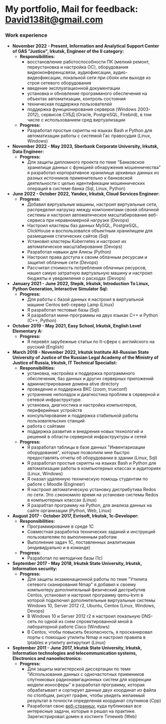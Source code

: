 # My portfolio, Mail for feedback: David138it@gmail.com
<h3>Work experience</h3>
<p>
	<ul>
		<li><strong>November 2022 - Present, Information and Analytical Support Center of GAS "Justice", Irkutsk, Engineer of the II category:</strong>
			<ul>
				<li><strong>Responsibilities:</strong>
                    <ul>
                        <li>восстановление работоспособности ПК (мелкий ремонт, переустановка и настройка ОС), оборудования видеоконференцсвязи, аудиофиксации, аудио-видеофиксации, локальной сети при сбоях или выходе из строя сетевого оборудования</li>
                        <li>введение эксплуатационной документации</li>
                        <li>установка и обновление программного обеспечения на объектах автоматизации, контроль состояния</li>
                        <li>техническая поддержка пользователей</li>
						<li>поддержка функционирования серверов (Windows 2003-2012), сервисов СУБД (Oracle, PostgreSQL, Firebird), в том числе с использованием сред виртуализации</li>
                    </ul>
                </li>
				<li><strong>Progress:</strong>
					<ul>
						<!--<li>Разработал LiveCd, который загружается с флешки и оттуда загружет необходимые драйвера (C++, Linux)</li>
						<li>Устранил проблему в Oracle, при котором база постоянно и очень быстро увеличивалась и занимала весь диск на сервере (Sql)</li>-->
						<li>Разработал простые скрипты на языках Bash и Python для автоматизации работы с системой Гас правосудия (Linux, Windows)</li>
					</ul>
				</li>
			</ul>
		</li>
		<li><strong>November 2022 - May 2023, Sberbank Corporate University, Irkutsk, Data Engineer:</strong>
			<ul>
				<li><strong>Progress:</strong>
					<ul>
						<li>Для защиты дипломного проекта по теме "Банковское хранилище данных с функцией обнаружения мошенничества" я разработал корпоративное хранилище архивных данных из разных источников применительно к банковской деятельности с целью идентификации мошеннических операций в системе банка (Sql, Linux, Python)</li>
					</ul>
				</li>
			</ul>
		</li>
		<li><strong>June 2022 - October 2022, Yandex, Irkutsk, Cloud Services Engineer:</strong>
			<ul>
				<li><strong>Progress:</strong>
					<ul>
						<li>Добавил виртуальные машины, настроил виртуальные сети, распределил нагрузку между компонентами своей облачной системы и настроил автоматическое масштабирование веб-сервиса при неравномерной нагрузке (Devops)</li>
						<li>Настроил кластеры баз данных MySQL, PostgreSQL, ClickHouse и воспользовался объектным хранилищем для размещения статических сайтов (Sql)</li>
						<li>Установил кластеры Kubernetes и настроил их автоматическое масштабирование (Devops)</li>
						<li>Разработал навыки для Алисы (Python)</li>
						<li>Настроил права доступа к своим облачным ресурсам и защитил облачные сети (Devops)</li>
						<li>Рассчитал стоимость потребления облачных ресурсов, нашел самую затратную виртуальную машину и настроил бюджеты и уведомления о расходах (Devops)</li>
					</ul>
				</li>
			</ul>
		</li>
		<li><strong>January 2021 - June 2022, Stepik, Irkutsk, Introduction To Linux, Python Generation, Interactive Simulator Sql:</strong>
			<ul>
				<li><strong>Progress:</strong>
					<ul>
						<li>Для работы с базой данных я настроил в виртуальной машине Centos веб-сервер Lamp (Linux)</li>
						<li>Я разработал тестовые базы (Sql)</li>
						<li>Я разработал мини-программы на двух языках C++ и Python (C++, Python)</li>
					</ul>
				</li>
			</ul>
		</li>
		<li><strong>October 2019 - May 2021, Easy School, Irkutsk, English Level Elementary A:</strong>
			<ul>
				<li><strong>Progress:</strong>
					<ul>
						<li>Я перевёл зарубежные статьи по It-сфере с английского на русский (English)</li>
						<!--<li>На языке питон я разработал программу "Словарь", в котором по запросу записывал все труднозапоминаемые слова для меня, их перевод и произношение (English, Py)</li>
						<li>На языке питон я разработал программу "Автоматический перевод", которая автоматически переводит часть текста с русского на английский язык (English, Py)</li>-->
					</ul>
				</li>
			</ul>
		</li>
		<li><strong>March 2018 - November 2022, Irkutsk Institute All-Russian State University of Justice of the Russian Legal Academy of the Ministry of Justice of Russia, Irkutsk, IT Technical Specialist:</strong>
			<ul>
			    <li><strong>Responsibilities:</strong>
                    <ul>
                        <li>установка, настройка и поддержка программного обеспечения, баз данных и других серверных приложений</li>
                        <li>администрирование домена ative directory</li>
                        <li>проведение и поддержка ВКС (zoom, trueconf)</li>
                        <li>устранение неполадок и диагностика проблем в серверной и сетевой инфраструктуре.</li>
                        <li>установка, диагностика и настройка компьютеров, периферийных устройств</li>
                        <li>консультирование и поддержка стабильной работы пользовательских станций</li>
                        <li>работа с сайтами</li>
                        <li>поддержка развития и внедрения новых технологий и решений в области серверной инфраструктуры и сетей</li>
                    </ul>
                </li>
				<li><strong>Progress:</strong>
					<ul>
						<li>Я разработал таблицы в базе данных "Инвентаризации оборудования", которые позволили мне быстро предоставлять отчеты об оборудовании в здании (Linux, Sql)</li>
						<li>Я разработал простые скрипты на языках Bash и Python для автоматизации работы в компьютерных классах и аудиториях (Linux, Windows)</li>
						<li>Я оказал удаленную техническую помощь студентам по работе с Moodle (Engineer)</li>
						<li>Я настроил автоматическую установку дистрибутива Redos по сети. Это сэкономило время на установке системы Redos в компьютерных классах (Linux)</li>
						<li>Я разрабтал программу на Python, для анализа данных на сайте организации (Python, Web, Linux)</li>
					</ul>
				</li>
			</ul>
		</li>
		<li><strong>August 2017 - October 2017, Evrisoft, Irkutsk, 1c-Developer:</strong>
			<ul>
			    <li><strong>Responsibilities:</strong>
                    <ul>
                        <li>Программирование в среде 1С</li>
                        <li>Совместная разработка технических заданий и инструкций пользователям по выполненным работам</li>
                        <li>Выполнение задач 1С, поставленных аналитиками (индивидуально и в команде)</li>
                    </ul>
                </li>
				<li><strong>Progress:</strong>
					<ul>
						<li>Разработал по методичке базы (1с)</li>
					</ul>
				</li>
			</ul>
		</li>
		<li><strong>September 2017 - May 2018, Irkutsk State University, Irkutsk, Information security:</strong>
			<ul>
				<li><strong>Progress:</strong>
					<ul>
						<li>Для защиты экзаменационной работы по теме "Утилита сетевого сканирования Nmap" я добавил к своему компьютеру дополнительный физический дистрибутив Centos, установил и настроил программу qemu-kvm в которой подключил дополнительные виртуальные системы Windows 10, Server 2012 r2, Ubuntu, Centos (Linux, Windows, Devops)</li>
						<li>В Windows 10 и Server 2012 r2 я настроил локальную DNS-сеть по одной из схем спроектированной мной в лабораторной работе Cisco (Windows)</li>
						<li>В Centos, чтобы повысить безопасность, я просканировал порты с помощью утилиты Nmap и настроил правила в Iptables и утилиту антируткит (Linux)</li>
					</ul>
				</li>
			</ul>
		</li>
		<li><strong>September 2011 - June 2017, Irkutsk State University, Irkutsk, Information technologies and telecommunication systems, Electronics and nanoelectronics:</strong>
			<ul>	
				<li><strong>Progress:</strong>
					<ul>
						<li>Для защиты магистерской диссертации по теме "Использование данных с одночастотных приемников спутниковых радионавигационных систем для коррекции модели ионосферы" я разработал программу, которая обрабатывает и сортирует данные двух координат из файла по столбцам, рисует график, чтобы увидеть желаемый результат в точности определения координат спутников (Cpp)</li>
						<li>Разработал свою <a href="wwww.dato138it.ru">веб-страницу</a>, куда публиковал все интересные задачи, которые я решал на практике. Зарегистрировал домен в хостинге Timeweb (Web)</li>
					</ul>
				</li>
			</ul>
		</li>
	</ul>
</p>